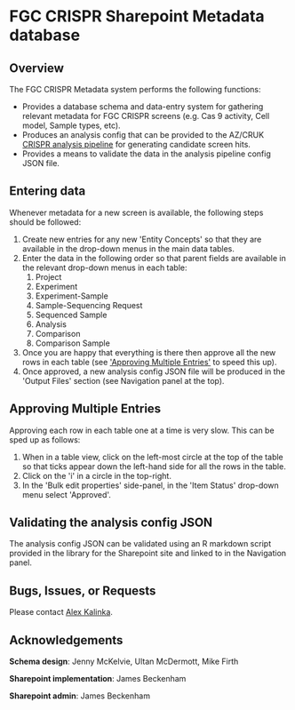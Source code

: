 # FGC CRISPR Sharepoint Metadata database

## Overview

The FGC CRISPR Metadata system performs the following functions:

* Provides a database schema and data-entry system for gathering relevant metadata for FGC CRISPR screens (e.g. Cas 9 activity, Cell model, Sample types, etc).
* Produces an analysis config that can be provided to the AZ/CRUK [CRISPR analysis pipeline](https://bitbucket.astrazeneca.com/projects/DA/repos/az-cruk-crispr-pipeline/browse) for generating candidate screen hits.
* Provides a means to validate the data in the analysis pipeline config JSON file.

## Entering data

Whenever metadata for a new screen is available, the following steps should be followed:

1. Create new entries for any new 'Entity Concepts' so that they are available in the drop-down menus in the main data tables.
2. Enter the data in the following order so that parent fields are available in the relevant drop-down menus in each table:
    1. Project
    2. Experiment
    3. Experiment-Sample
    4. Sample-Sequencing Request
    5. Sequenced Sample
    6. Analysis
    7. Comparison
    8. Comparison Sample
3. Once you are happy that everything is there then approve all the new rows in each table (see ['Approving Multiple Entries'](#apprv) to speed this up).
4. Once approved, a new analysis config JSON file will be produced in the 'Output Files' section (see Navigation panel at the top).

## <a name="apprv"></a>Approving Multiple Entries

Approving each row in each table one at a time is very slow. This can be sped up as follows:

1. When in a table view, click on the left-most circle at the top of the table so that ticks appear down the left-hand side for all the rows in the table.
2. Click on the 'i' in a circle in the top-right.
3. In the 'Bulk edit properties' side-panel, in the 'Item Status' drop-down menu select 'Approved'.

## Validating the analysis config JSON

The analysis config JSON can be validated using an R markdown script provided in the library for the Sharepoint site and linked to in the Navigation panel.

## Bugs, Issues, or Requests

Please contact [Alex Kalinka](mailto:alex.kalinka@cancer.org.uk).

## Acknowledgements

**Schema design**: Jenny McKelvie, Ultan McDermott, Mike Firth

**Sharepoint implementation**: James Beckenham

**Sharepoint admin**: James Beckenham

